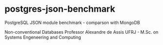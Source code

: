 # postgres-json-benchmark
PostgreSQL JSON module benchmark - comparson with MongoDB

Non-conventional Databases
Professor Alexandre de Assis
UFRJ - M.Sc. on Systems Engeneering and Computing

